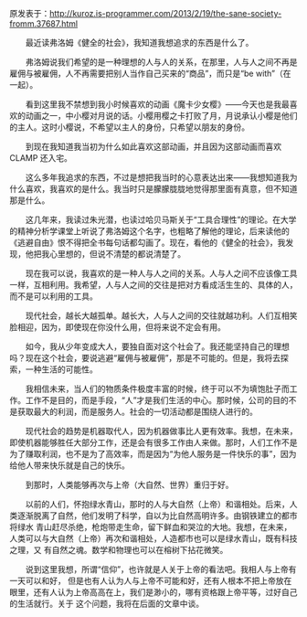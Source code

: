 原发表于：<http://kuroz.is-programmer.com/2013/2/19/the-sane-society-fromm.37687.html>

　　最近读弗洛姆《健全的社会》，我知道我想追求的东西是什么了。

　　弗洛姆说我们希望的是一种理想的人与人的关系，在那里，人与人之间不再是雇佣与被雇佣，人不再需要把别人当作自己买来的“商品”，而只是“be with”（在一起）。

　　看到这里我不禁想到我小时候喜欢的动画《魔卡少女樱》——今天也是我最喜欢的动画之一，中小樱对月说的话。小樱用樱之卡打败了月，月说承认小樱是他们的主人。这时小樱说，不希望以主人的身份，只希望以朋友的身份。

　　到现在我知道我当初为什么如此喜欢这部动画，并且因为这部动画而喜欢 CLAMP 还入宅。

　　这么多年我追求的东西，不过是想把我当时的心意表达出来——我想知道我为什么喜欢，我喜欢的是什么。我当时只是朦朦胧胧地觉得那里面有真意，但不知道那是什么。

　　这几年来，我读过朱光潜，也读过哈贝马斯关于“工具合理性”的理论。在大学的精神分析学课堂上听说了弗洛姆这个名字，也粗略了解他的理论，后来读他的《逃避自由》恨不得把全书每句话都勾画了。现在，看他的《健全的社会》，我发现，他把我心里想的，但说不清楚的都说清楚了。

　　现在我可以说，我喜欢的是一种人与人之间的关系。人与人之间不应该像工具一样，互相利用。我希望，人与人之间的交往是把对方看成活生生的、具体的人，而不是可以利用的工具。

　　现代社会，越长大越孤单。越长大，人与人之间的交往就越功利。人们互相笑脸相迎，因为，即使现在你没什么用，但将来说不定会有用。

　　如今，我从少年变成大人，要独自面对这个社会了。我还能坚持自己的理想吗？现在这个社会，要说逃避“雇佣与被雇佣”，那是不可能的。但是，我将去探索，一种生活的可能性。

　　我相信未来，当人们的物质条件极度丰富的时候，终于可以不为填饱肚子而工作。工作不是目的，而是手段，“人”才是我们生活的中心。那时候，公司的目的不是获取最大的利润，而是服务人。社会的一切活动都是围绕人进行的。

　　现代社会的趋势是机器取代人，因为机器做事比人更有效率。我想，在未来，即使机器能够胜任大部分工作，还是会有很多工作由人来做。那时，人们工作不是为了赚取利润，也不是为了高效率，而是因为“为他人服务是一件快乐的事”，因为给他人带来快乐就是自己的快乐。

　　到那时，人类能够再次与上帝（大自然、世界）重归于好。

　　以前的人们，怀抱绿水青山，那时的人与大自然（上帝）和谐相处。后来，人类逐渐脱离了自然，他们发明了科学，自以为比自然高明许多。由钢铁建立的都市将绿水 青山赶尽杀绝，枪炮带走生命，留下鲜血和哭泣的大地。我想，在未来，人类可以与大自然（上帝）再次和谐相处，人造都市也可以是绿水青山，既有科技之理，又 有自然之魂。数学和物理也可以在榕树下拈花微笑。

　　说到这里我想，所谓“信仰”，也许就是人关于上帝的看法吧。我相人与上帝有一天可以和好， 但是也有人认为人与上帝不可能和好，还有人根本不把上帝放在眼里，还有人认为上帝高高在上，我们是渺小的，哪有资格跟上帝平等，过好自己的生活就行。关于 这个问题，我将在后面的文章中谈。
